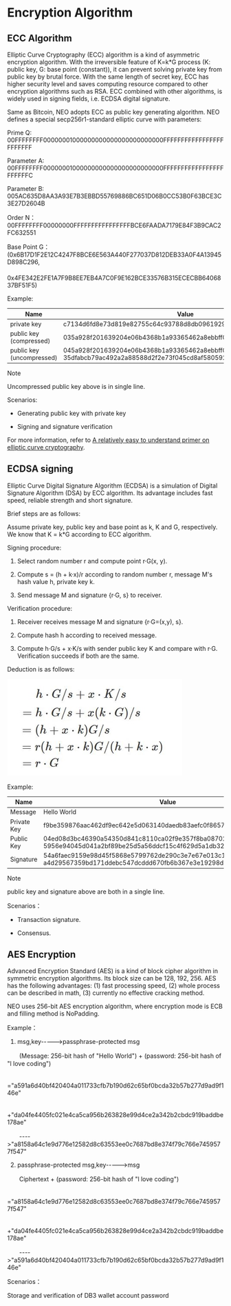 # Encryption Algorithm

## ECC Algorithm

Elliptic Curve Cryptography (ECC) algorithm is a kind of asymmetric encryption algorithm. With the irreversible feature of K=k\*G process (K: public key, G: base point (constant)), it can prevent solving private key from public key by brutal force. With the same length of secret key, ECC has higher security level and saves computing resource compared to other encryption algorithms such as RSA. ECC combined with other algorithms, is widely used in signing fields, i.e. ECDSA digital signature.

Same as Bitcoin, NEO adopts ECC as public key generating algorithm. NEO defines a special secp256r1-standard elliptic curve with parameters:

Prime Q: 00FFFFFFFF00000001000000000000000000000000FFFFFFFFFFFFFFFFFFFFFFFF

Parameter A: 00FFFFFFFF00000001000000000000000000000000FFFFFFFFFFFFFFFFFFFFFFFC

Parameter B: 005AC635D8AA3A93E7B3EBBD55769886BC651D06B0CC53B0F63BCE3C3E27D2604B

Order N：00FFFFFFFF00000000FFFFFFFFFFFFFFFFBCE6FAADA7179E84F3B9CAC2FC632551

Base Point G：(0x6B17D1F2E12C4247F8BCE6E563A440F277037D812DEB33A0F4A13945D898C296,
　　　　　0x4FE342E2FE1A7F9B8EE7EB4A7C0F9E162BCE33576B315ECECBB6406837BF51F5)

Example:

| Name | Value |
| --- | --- |
| private key |  c7134d6fd8e73d819e82755c64c93788d8db0961929e025a53363c4cc02a6962 |
| public key (compressed) |  035a928f201639204e06b4368b1a93365462a8ebbff0b8818151b74faab3a2b61a |
| public key (uncompressed) | 045a928f201639204e06b4368b1a93365462a8ebbff0b8818151b74faab3a2b61a 35dfabcb79ac492a2a88588d2f2e73f045cd8af58059282e09d693dc340e113f |

> [!NOTE]
>
> Uncompressed public key above is in single line.

Scenarios:

- Generating public key with private key

- Signing and signature verification

For more information, refer to [A relatively easy to understand primer on elliptic curve cryptography](https://arstechnica.com/information-technology/2013/10/a-relatively-easy-to-understand-primer-on-elliptic-curve-cryptography/).


## ECDSA signing

Elliptic Curve Digital Signature Algorithm (ECDSA) is a simulation of Digital Signature Algorithm (DSA) by ECC algorithm. Its advantage includes fast speed, reliable strength and short signature.

Brief steps are as follows:

Assume private key, public key and base point as k, K and G, respectively. We know that K = k\*G according to ECC algorithm.

Signing procedure:

   1. Select random number r and compute point r·G(x, y).

   2. Compute s = (h + k·x)/r according to random number r, message M's hash value h, private key k.
    
   3. Send message M and signature {r·G, s} to receiver.

Verification procedure:

   1. Receiver receives message M and signature {r·G=(x,y), s}.

   2. Compute hash h according to received message.
   
   3. Compute h·G/s + x·K/s with sender public key K and compare with r·G. Verification succeeds if both are the same.

Deduction is as follows:

[![formula_ecdsa](../../images/blockchain_paradigm/formula_ecdsa.jpg)](../../images/blockchain_paradigm/formula_ecdsa.jpg)

Example:

| Name | Value                                                         |
| ---- | ------------------------------------------------------------ |
| Message | Hello World                                                  |
| Private Key | f9be359876aac462df9ec642e5d063140daedb83aefc0f8657b08132d3da62d2 |
| Public Key | 04ed08d3bc46390a54350d841c8110ca02f9e357f8ba08702078de2d7041727<br>5956e94045d041a2bf89be25d5a56ddcf15c4f629d5a1db32657d0da13ebde64b29 |
| Signature | 54a6faec9159e98d45f5868e5799762de290c3e7e67e013c1bd6a2a6f8a2e500<br>a4d29567359bd171ddebc547dcddd670fb6b367e3e19298d7672f0422b5a2c52 |

> [!NOTE]
>
> public key and signature above are both in a single line.

Scenarios：

- Transaction signature.

- Consensus.

## AES Encryption

Advanced Encryption Standard (AES) is a kind of block cipher algorithm in symmetric encryption algorithms. Its block size can be 128, 192, 256. AES has the following advantages: (1) fast processing speed, (2) whole process can be described in math, (3) currently no effective cracking method.

NEO uses 256-bit AES encryption algorithm, where encryption mode is ECB and filling method is NoPadding.

Example：

  1. msg,key----->passphrase-protected msg

　　(Message: 256-bit hash of "Hello World") + (password: 256-bit hash of "l love coding")

　　="a591a6d40bf420404a011733cfb7b190d62c65bf0bcda32b57b277d9ad9f146e"

　　　+"da04fe4405fc021e4ca5ca956b263828e99d4ce2a342b2cbdc919baddbe178ae"

　　---->"a8158a64c1e9d776e12582d8c63553ee0c7687bd8e374f79c766e7459577f547"

  2. passphrase-protected msg,key----->msg

　　Ciphertext + (password: 256-bit hash of "l love coding")

　　="a8158a64c1e9d776e12582d8c63553ee0c7687bd8e374f79c766e7459577f547"

　　　+"da04fe4405fc021e4ca5ca956b263828e99d4ce2a342b2cbdc919baddbe178ae"

　　---->"a591a6d40bf420404a011733cfb7b190d62c65bf0bcda32b57b277d9ad9f146e"

Scenarios：

Storage and verification of DB3 wallet account password
